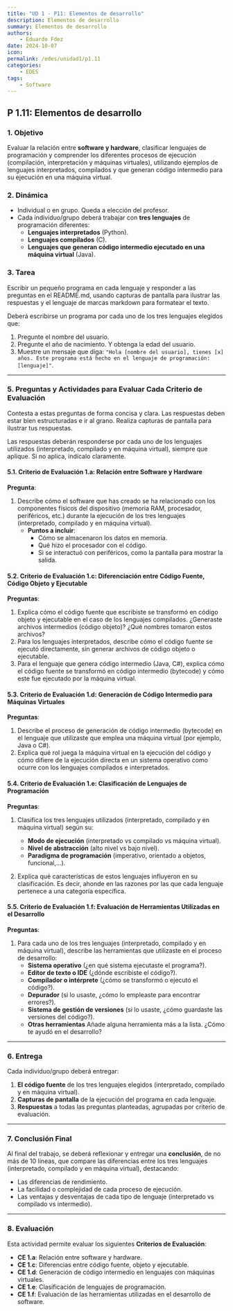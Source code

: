 ```yaml
---
title: "UD 1 - P11: Elementos de desarrollo"
description: Elementos de desarrollo
summary: Elementos de desarrollo
authors:
    - Eduardo Fdez
date: 2024-10-07
icon:   
permalink: /edes/unidad1/p1.11
categories:
    - EDES
tags:
    - Software
---
```


## P 1.11: Elementos de desarrollo

### 1. Objetivo
Evaluar la relación entre **software y hardware**, clasificar lenguajes de programación y comprender los diferentes procesos de ejecución (compilación, interpretación y máquinas virtuales), utilizando ejemplos de lenguajes interpretados, compilados y que generan código intermedio para su ejecución en una máquina virtual.

### 2. Dinámica
- Individual o en grupo. Queda a elección del profesor.
- Cada individuo/grupo deberá trabajar con **tres lenguajes** de programación diferentes:
    - **Lenguajes interpretados** (Python).
    - **Lenguajes compilados** (C).
    - **Lenguajes que generan código intermedio ejecutado en una máquina virtual** (Java).

### 3. Tarea
Escribir un pequeño programa en cada lenguaje y responder a las preguntas en el README.md, usando capturas de pantalla para ilustrar las respuestas y el lenguaje de marcas markdown para formatear el texto.

Deberá escribirse un programa por cada uno de los tres lenguajes elegidos que:

1. Pregunte el nombre del usuario.
2. Pregunte el año de nacimiento. Y obtenga la edad del usuario.
3. Muestre un mensaje que diga: `"Hola [nombre del usuario], tienes [x] años. Este programa está hecho en el lenguaje de programación: [lenguaje]"`.    

---

### 5. Preguntas y Actividades para Evaluar Cada Criterio de Evaluación

Contesta a estas preguntas de forma concisa y clara. Las respuestas deben estar bien estructuradas e ir al grano. Realiza capturas de pantalla para ilustrar tus respuestas.

Las respuestas deberán responderse por cada uno de los lenguajes utilizados (interpretado, compilado y en máquina virtual), siempre que aplique. Si no aplica, indícalo claramente.

#### 5.1. Criterio de Evaluación 1.a: Relación entre Software y Hardware    

**Pregunta**:    

1. Describe cómo el software que has creado se ha relacionado con los componentes físicos del dispositivo (memoria RAM, procesador, periféricos, etc.) durante la ejecución de los tres lenguajes (interpretado, compilado y en máquina virtual).    
     - **Puntos a incluir**:    
         - Cómo se almacenaron los datos en memoria.    
         - Qué hizo el procesador con el código.    
         - Si se interactuó con periféricos, como la pantalla para mostrar la salida.    


#### 5.2. Criterio de Evaluación 1.c: Diferenciación entre Código Fuente, Código Objeto y Ejecutable    

**Preguntas**:    

1. Explica cómo el código fuente que escribiste se transformó en código objeto y ejecutable en el caso de los lenguajes compilados. ¿Generaste archivos intermedios (código objeto)? ¿Qué nombres tomaron estos archivos?    
2. Para los lenguajes interpretados, describe cómo el código fuente se ejecutó directamente, sin generar archivos de código objeto o ejecutable.    
3. Para el lenguaje que genera código intermedio (Java, C#), explica cómo el código fuente se transformó en código intermedio (bytecode) y cómo este fue ejecutado por la máquina virtual.    


#### 5.3. Criterio de Evaluación 1.d: Generación de Código Intermedio para Máquinas Virtuales    

**Preguntas**:    

1. Describe el proceso de generación de código intermedio (bytecode) en el lenguaje que utilizaste que emplea una máquina virtual (por ejemplo, Java o C#).    
2. Explica qué rol juega la máquina virtual en la ejecución del código y cómo difiere de la ejecución directa en un sistema operativo como ocurre con los lenguajes compilados e interpretados.    


#### 5.4. Criterio de Evaluación 1.e: Clasificación de Lenguajes de Programación   

**Preguntas**:    

1. Clasifica los tres lenguajes utilizados (interpretado, compilado y en máquina virtual) según su:
     - **Modo de ejecución** (interpretado vs compilado vs máquina virtual).   
     - **Nivel de abstracción** (alto nivel vs bajo nivel).   
     - **Paradigma de programación** (imperativo, orientado a objetos, funcional,...).   

2. Explica qué características de estos lenguajes influyeron en su clasificación. Es decir, ahonde en las razones por las que cada lenguaje pertenece a una categoría específica. 


#### 5.5. Criterio de Evaluación 1.f: Evaluación de Herramientas Utilizadas en el Desarrollo    

**Preguntas**:    

1. Para cada uno de los tres lenguajes (interpretado, compilado y en máquina virtual), describe las herramientas que utilizaste en el proceso de desarrollo:    
     - **Sistema operativo** (¿en qué sistema ejecutaste el programa?).   
     - **Editor de texto o IDE** (¿dónde escribiste el código?).    
     - **Compilador o intérprete** (¿cómo se transformó o ejecutó el código?).   
     - **Depurador** (si lo usaste, ¿cómo lo empleaste para encontrar errores?).     
     - **Sistema de gestión de versiones** (si lo usaste, ¿cómo guardaste las versiones del código?).     
     - **Otras herramientas** Añade alguna herramienta más a la lista. ¿Cómo te ayudó en el desarrollo?

---

### 6. Entrega

Cada individuo/grupo deberá entregar:    

1. **El código fuente** de los tres lenguajes elegidos (interpretado, compilado y en máquina virtual).    
2. **Capturas de pantalla** de la ejecución del programa en cada lenguaje.    
3. **Respuestas** a todas las preguntas planteadas, agrupadas por criterio de evaluación.    

---

### 7. Conclusión Final
Al final del trabajo, se deberá reflexionar y entregar una **conclusión**, de no más de 10 líneas, que compare las diferencias entre los tres lenguajes (interpretado, compilado y en máquina virtual), destacando:     

- Las diferencias de rendimiento.    
- La facilidad o complejidad de cada proceso de ejecución.    
- Las ventajas y desventajas de cada tipo de lenguaje (interpretado vs compilado vs intermedio).    

---

### 8. Evaluación

Esta actividad permite evaluar los siguientes **Criterios de Evaluación**:     

- **CE 1.a**: Relación entre software y hardware.    
- **CE 1.c**: Diferencias entre código fuente, objeto y ejecutable.    
- **CE 1.d**: Generación de código intermedio en lenguajes con máquinas virtuales.    
- **CE 1.e**: Clasificación de lenguajes de programación.    
- **CE 1.f**: Evaluación de las herramientas utilizadas en el desarrollo de software.    
